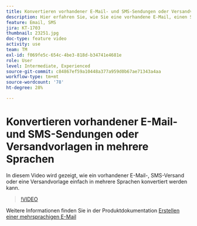```yaml
---
title: Konvertieren vorhandener E-Mail- und SMS-Sendungen oder Versandvorlagen in mehrere Sprachen
description: Hier erfahren Sie, wie Sie eine vorhandene E-Mail, einen SMS-Versand oder eine Versandvorlage in eine mehrsprachige Nachricht konvertieren.
feature: Email, SMS
jira: KT-1703
thumbnail: 23251.jpg
doc-type: feature video
activity: use
team: TM
exl-id: f069fe5c-654c-4be3-818d-b34741e4681e
role: User
level: Intermediate, Experienced
source-git-commit: c84867ef59a10448a377a959d0b67ae71343a4aa
workflow-type: tm+mt
source-wordcount: '78'
ht-degree: 28%

---
```


# Konvertieren vorhandener E-Mail- und SMS-Sendungen oder Versandvorlagen in mehrere Sprachen

In diesem Video wird gezeigt, wie ein vorhandener E-Mail-, SMS-Versand oder eine Versandvorlage einfach in mehrere Sprachen konvertiert werden kann.

>[!VIDEO](https://video.tv.adobe.com/v/23251?quality=12&learn=on)

Weitere Informationen finden Sie in der Produktdokumentation [Erstellen einer mehrsprachigen E-Mail](https://experienceleague.adobe.com/docs/campaign-standard/using/communication-channels/email-messages/creating-a-multilingual-email.html?lang=en)
